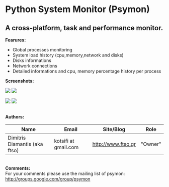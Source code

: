 # Python System Monitor (Psymon) #

## A cross-platform, task and performance monitor. ##



**Fearures:**
  * Global processes monitoring
  * System load history (cpu,memory,network and disks)
  * Disks informations
  * Network connections
  * Detailed informations and cpu, memory percentage history per process
<br></li></ul>

<b>Screenshots:</b>

<a href='http://dl.dropbox.com/u/1320617/myblog/posts/psymon_processtable.jpeg'><img src='http://dl.dropbox.com/u/1320617/myblog/posts/psymon_processtable_thumb.jpeg' /></a>  <a href='http://dl.dropbox.com/u/1320617/myblog/posts/psymon_cpu_mem.jpeg'><img src='http://dl.dropbox.com/u/1320617/myblog/posts/psymon_cpu_mem_thumb.jpeg' /></a>

<a href='http://dl.dropbox.com/u/1320617/myblog/posts/psymon_network.jpeg'><img src='http://dl.dropbox.com/u/1320617/myblog/posts/psymon_network_thumb.jpeg' /></a>  <a href='http://dl.dropbox.com/u/1320617/myblog/posts/psymon_procdetails.jpeg'><img src='http://dl.dropbox.com/u/1320617/myblog/posts/psymon_procdetails_thumb.jpeg' /></a>
<br><br>

<b>Authors:</b>
<table><thead><th> <b>Name</b> </th><th> <b>Email</b> </th><th> <b>Site/Blog</b> </th><th> <b>Role</b> </th></thead><tbody>
<tr><td>Dimitris Diamantis (aka ftso)</td><td>kotsifi at gmail.com</td><td><a href='http://www.ftso.gr'>http://www.ftso.gr</a></td><td>"Owner"      </td></tr></tbody></table>

<br><b>Comments:</b><br>
For your comments please use the mailing list of psymon:<br>
<a href='http://groups.google.com/group/psymon'>http://groups.google.com/group/psymon</a>